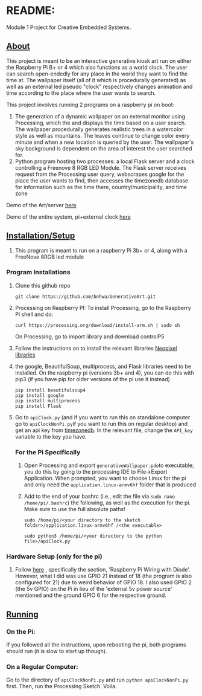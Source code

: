 # README:

Module 1 Project for Creative Embedded Systems.



## <u>About</u>

This project is meant to be an interactive generative kiosk art run on either the Raspberry Pi B+ or 4 which also functions as a world clock. The user can search open-endedly for any place in the world they want to find the time at. The wallpaper itself (all of it which is procedurally generated) as well as an external led pseudo "clock" respectively changes animation and time according to the place where the user wants to search.

This project involves running 2 programs on a raspberry pi on boot: 

1. The generation of a dynamic wallpaper on an external monitor using Processing, which the and displays the time based on a user search.  The wallpaper procedurally generates realistic trees in a watercolor style as well as mountains. The leaves continue to change color every minute and when a new location is queried by the user. The wallpaper's sky background is dependent on the area of interest the user searched for.
2.  Python program hosting two processes: a local Flask server and a clock controlling a Freenove 8 RGB LED Module.  The Flask server receives request from the Processing user query, webscrapes google for the place the user wants to find, then accesses the timezonedb database for information such as the time there, country/municipality, and time zone

Demo of the Art/server [here](https://youtu.be/PQb85eTswbk)

Demo of the entire system, pi+external clock [here](https://youtu.be/1JxEAqWM8Oc)



## <u>Installation/Setup</u>

1. This program is meant to run on a raspberry Pi 3b+ or 4, along with a FreeNove 8RGB led module 

### Program Installations

1. Clone this github repo

   ```
   git clone https://github.com/bnhwa/GenerativeArt.git
   ```

   

2. Processing on Raspberry PI: To install Processing, go to the Raspberry Pi shell and do:

   ```
   curl https://processing.org/download/install-arm.sh | sudo sh
   ```

   On Processing, go to import library and download controlP5

3. Follow the instructions on to install the relevant libraries [Neopixel libraries](https://learn.adafruit.com/neopixels-on-raspberry-pi/overview )

4. the google, BeautifulSoup,  multiprocess, and Flask libraries need to be installed. On the raspberry pi (versions 3b+ and 4), you can do this with pip3 (if you have pip for older versions of the pi use it instead)

   ```
   pip install beautifulsoup4
   pip install google
   pip install multiprocess
   pip install Flask
   ```

5. Go to `apiClock.py` (and if you want to run this on standalone computer go to `apiClockNonPi.py`if you want to run this on regular desktop) and get an api key from [timezonedb](https://timezonedb.com/api). In the relevant file, change the `API_key` variable to the key you have.

   ### For the Pi Specifically

   1. Open Processing and export `generativeWallpaper.pde`to executable; you do this by going to the processing IDE to File->Export Application. When prompted, you want to choose Linux for the pi and only need the `application.linux-armv6hf` folder that is produced

   2. Add to the end of your bashrc (i.e., edit the file via `sudo nano /home/pi/.bashrc`) the following, as well as the execution for the pi. Make sure to use the full absolute paths!

      ```
      sudo /home/pi/<your directory to the sketch folder>/application.linux-armv6hf /<the executable>
      
      sudo python3 /home/pi/<your directory to the python file>/apiClock.py
      ```

### Hardware Setup (only for the pi)

1. Follow [here](https://learn.adafruit.com/neopixels-on-raspberry-pi/raspberry-pi-wiring) , specifically the section, 'Raspberry Pi Wiring with Diode'. However, what I did was use GPIO 21 instead of 18 (the program is also configured for 21) due to weird behavior of GPIO 18. I also used GPIO 2 (the 5v GPIO) on the Pi in lieu of the 'external 5v power source' mentioned and the ground GPIO 6 for the respective ground.

## <u>Running</u>

### On the Pi:

If you followed all the instructions, upon rebooting the pi, both programs should run (it is slow to start up though).

### On a Regular Computer:

Go to the directory of `apiClockNonPi.py` and run `python apiClockNonPi.py` first. Then, run the Processing Sketch. Voila.

